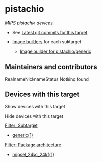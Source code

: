 # pistachio

*MIPS pistachio devices.*

- See [Latest git commits for this target](https://git.openwrt.org/?p=openwrt%2Fopenwrt.git&a=search&h=HEAD&st=commit&s=pistachio%3A "https://git.openwrt.org/?p=openwrt/openwrt.git&a=search&h=HEAD&st=commit&s=pistachio:")
- [Image builders](/docs/guide-user/additional-software/imagebuilder "docs:guide-user:additional-software:imagebuilder") for each subtarget
  
  - [Image builder for pistachio/generic](http://downloads.openwrt.org/snapshots/targets/pistachio/generic/openwrt-imagebuilder-pistachio.Linux-x86_64.tar.xz "http://downloads.openwrt.org/snapshots/targets/pistachio/generic/openwrt-imagebuilder-pistachio.Linux-x86_64.tar.xz")

## Maintainers and contributors

[Realname](/docs/techref/targets/pistachio?datasrt=realname "Sort by this column")[Nickname](/docs/techref/targets/pistachio?datasrt=nickname "Sort by this column")[Status](/docs/techref/targets/pistachio?datasrt=status "Sort by this column") Nothing found

## Devices with this target

Show devices with this target

Hide devices with this target

[Filter: Subtarget](#folded_bb2e02975bbd91ddac67e49bc34a090f_1)

- [generic(1)](/docs/techref/targets/pistachio?dataflt%5B0%5D=subtarget_%3Dgeneric "Show pages matching 'generic'")

[Filter: Package architecture](#folded_bb2e02975bbd91ddac67e49bc34a090f_2)

- [mipsel\_24kc\_24kf(1)](/docs/techref/targets/pistachio?dataflt%5B0%5D=package%20architecture_%3Dmipsel_24kc_24kf "Show pages matching 'mipsel_24kc_24kf'")
